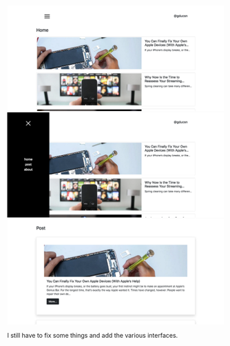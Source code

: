 ![alt text](/img/01.png)
![alt text](/img/02.png)
![alt text](/img/03.png)


I still have to fix some things and add the various interfaces.
